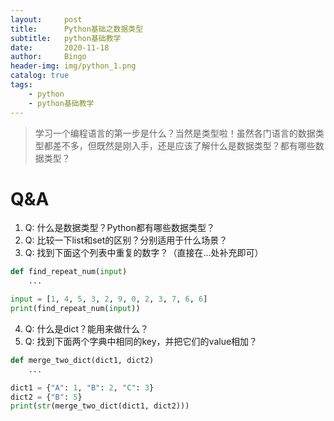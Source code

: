 ```yaml
---
layout:     post
title:      Python基础之数据类型
subtitle:   python基础教学
date:       2020-11-18
author:     Bingo
header-img: img/python_1.png
catalog: true
tags:
    - python
    - python基础教学
---
```


> 学习一个编程语言的第一步是什么？当然是类型啦！虽然各门语言的数据类型都差不多，但既然是刚入手，还是应该了解什么是数据类型？都有哪些数据类型？

# Q&A
1. Q: 什么是数据类型？Python都有哪些数据类型？
2. Q: 比较一下list和set的区别？分别适用于什么场景？
3. Q: 找到下面这个列表中重复的数字？（直接在...处补充即可）
```python
def find_repeat_num(input)
    ...

input = [1, 4, 5, 3, 2, 9, 0, 2, 3, 7, 6, 6]
print(find_repeat_num(input))
```
4. Q: 什么是dict？能用来做什么？
5. Q: 找到下面两个字典中相同的key，并把它们的value相加？
```python
def merge_two_dict(dict1, dict2)
    ...

dict1 = {"A": 1, "B": 2, "C": 3}
dict2 = {"B": 5}
print(str(merge_two_dict(dict1, dict2)))
```

